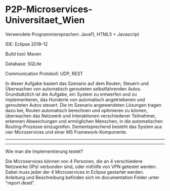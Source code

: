 # P2P-Microservices-Universitaet_Wien



Verwendete Programmiersprachen: Java11, HTML5 + Javascript 

IDE: Eclipse 2019-12 

Build tool: Maven 

Database: SQLite 

Communication Protokoll: UDP, REST


In dieser Aufgabe basiert das Szenario auf dem Routen, Steuern und Überwachen von automatisch gerouteten selbstfahrenden Autos. Grundsätzlich ist die Aufgabe, ein System zu entwerfen und zu implementieren, das Hunderte von automatisch angetriebenen und gerouteten Autos steuert. Die im Szenario angewendeten Lösungen tragen dazu bei, Routen automatisch berechnen und optimieren zu können, überwachen das Netzwerk und Interaktionen verschiedener Teilnehmer, erkennen Abweichungen und ermöglichen Menschen, in die automatischen Routing-Prozesse einzugreifen. Dementsprechend besteht das System aus vier Microservices und einer MS Framework-Komponente.

-----------------------------
-----------------------------

Wie man die Implementierung testet?

Die Microservices können von 4 Personen, die an 4 verschiedene Netzwerke (IPs) verbunden sind, oder mithilfe von VPN getestet werden. Dabei muss jeder der 4 Microservices in Eclipse gestartet werden. Anleitung und Beschreibung befinden sich im documentation Folder unter "report dead".



